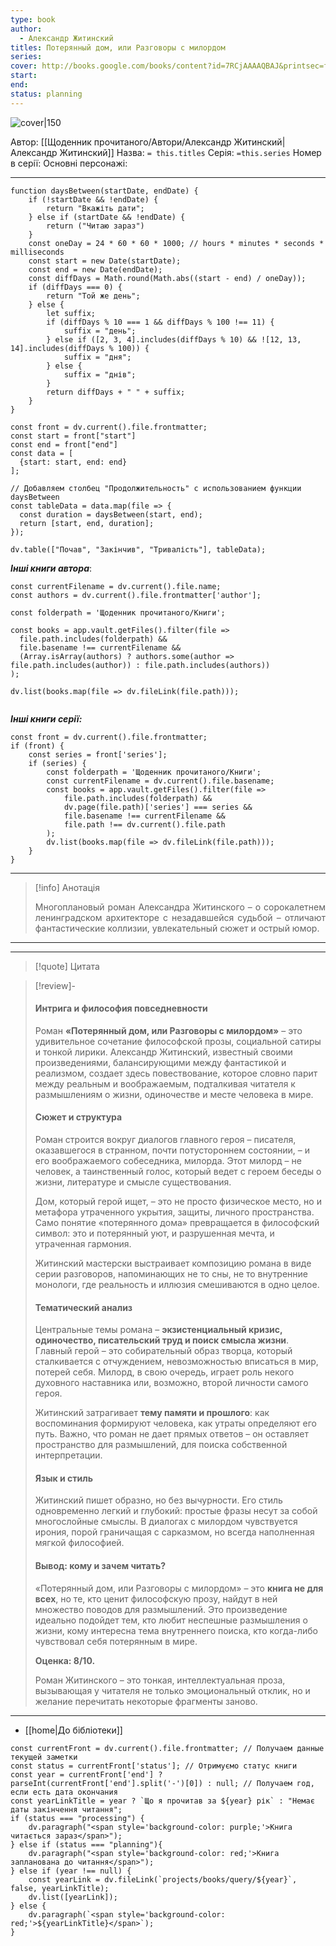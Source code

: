 ```yaml
---
type: book
author:
  - Александр Житинский
titles: Потерянный дом, или Разговоры с милордом
series:
cover: http://books.google.com/books/content?id=7RCjAAAAQBAJ&printsec=frontcover&img=1&zoom=1&edge=curl&source=gbs_api
start:
end:
status: planning
---
```

![cover|150](Александр%20Житинский%20-%20Потерянный%20дом%20или%20Разговоры%20с%20милордом.jpg)

Автор: [[Щоденник прочитаного/Автори/Александр Житинский|Александр Житинский]]
Назва: `= this.titles`
Серія:  `=this.series`
Номер в серії:
Основні персонажі:

---
```dataviewjs
function daysBetween(startDate, endDate) {
	if (!startDate && !endDate) { 
		return "Вкажіть дати"; 
	} else if (startDate && !endDate) {
		return ("Читаю зараз")
	}
	const oneDay = 24 * 60 * 60 * 1000; // hours * minutes * seconds * milliseconds
	const start = new Date(startDate);
	const end = new Date(endDate);
	const diffDays = Math.round(Math.abs((start - end) / oneDay));
	if (diffDays === 0) {
		return "Той же день";   
	} else {
		let suffix;     
	    if (diffDays % 10 === 1 && diffDays % 100 !== 11) {
		    suffix = "день";     
	    } else if ([2, 3, 4].includes(diffDays % 10) && ![12, 13, 14].includes(diffDays % 100)) {
			suffix = "дня";     
		} else {       
			suffix = "днів";     
		}          
		return diffDays + " " + suffix;   
	} 
}  

const front = dv.current().file.frontmatter;
const start = front["start"]
const end = front["end"]
const data = [
  {start: start, end: end}
];

// Добавляем столбец "Продолжительность" с использованием функции daysBetween
const tableData = data.map(file => {
  const duration = daysBetween(start, end);
  return [start, end, duration];
});

dv.table(["Почав", "Закінчив", "Тривалість"], tableData);
```

***Інші книги автора***:
```dataviewjs
const currentFilename = dv.current().file.name;
const authors = dv.current().file.frontmatter['author'];

const folderpath = 'Щоденник прочитаного/Книги';

const books = app.vault.getFiles().filter(file =>
  file.path.includes(folderpath) &&
  file.basename !== currentFilename &&
  (Array.isArray(authors) ? authors.some(author => file.path.includes(author)) : file.path.includes(authors))
);

dv.list(books.map(file => dv.fileLink(file.path)));


```
***Інші книги серії:***
```dataviewjs
const front = dv.current().file.frontmatter;
if (front) {
	const series = front['series'];
	if (series) {
		const folderpath = 'Щоденник прочитаного/Книги';
		const currentFilename = dv.current().file.basename;
		const books = app.vault.getFiles().filter(file =>  
			file.path.includes(folderpath) && 
			dv.page(file.path)['series'] === series && 
			file.basename !== currentFilename &&
			file.path !== dv.current().file.path 
		);
		dv.list(books.map(file => dv.fileLink(file.path)));
	}
}

```

---
>[!info] Анотація
><p align="justify">Многоплановый роман Александра Житинского – о сорокалетнем ленинградском архитекторе с незадавшейся судьбой – отличают фантастические коллизии, увлекательный сюжет и острый юмор.</p>
___

****
>[!quote] Цитата

> [!review]-
> #### **Интрига и философия повседневности**
>
> Роман **«Потерянный дом, или Разговоры с милордом»** – это удивительное сочетание философской прозы, социальной сатиры и тонкой лирики. Александр Житинский, известный своими произведениями, балансирующими между фантастикой и реализмом, создает здесь повествование, которое словно парит между реальным и воображаемым, подталкивая читателя к размышлениям о жизни, одиночестве и месте человека в мире.
>
> #### **Сюжет и структура**
>
> Роман строится вокруг диалогов главного героя – писателя, оказавшегося в странном, почти потустороннем состоянии, – и его воображаемого собеседника, милорда. Этот милорд – не человек, а таинственный голос, который ведет с героем беседы о жизни, литературе и смысле существования.
>
> Дом, который герой ищет, – это не просто физическое место, но и метафора утраченного укрытия, защиты, личного пространства. Само понятие «потерянного дома» превращается в философский символ: это и потерянный уют, и разрушенная мечта, и утраченная гармония.
>
> Житинский мастерски выстраивает композицию романа в виде серии разговоров, напоминающих не то сны, не то внутренние монологи, где реальность и иллюзия смешиваются в одно целое.
>
> #### **Тематический анализ**
>
> Центральные темы романа – **экзистенциальный кризис, одиночество, писательский труд и поиск смысла жизни**. Главный герой – это собирательный образ творца, который сталкивается с отчуждением, невозможностью вписаться в мир, потерей себя. Милорд, в свою очередь, играет роль некого духовного наставника или, возможно, второй личности самого героя.
>
> Житинский затрагивает **тему памяти и прошлого**: как воспоминания формируют человека, как утраты определяют его путь. Важно, что роман не дает прямых ответов – он оставляет пространство для размышлений, для поиска собственной интерпретации.
>
> #### **Язык и стиль**
>
> Житинский пишет образно, но без вычурности. Его стиль одновременно легкий и глубокий: простые фразы несут за собой многослойные смыслы. В диалогах с милордом чувствуется ирония, порой граничащая с сарказмом, но всегда наполненная мягкой философией.
>
> #### **Вывод: кому и зачем читать?**
>
> «Потерянный дом, или Разговоры с милордом» – это **книга не для всех**, но те, кто ценит философскую прозу, найдут в ней множество поводов для размышлений. Это произведение идеально подойдет тем, кто любит неспешные размышления о жизни, кому интересна тема внутреннего поиска, кто когда-либо чувствовал себя потерянным в мире.
>
> **Оценка: 8/10.**
>
> Роман Житинского – это тонкая, интеллектуальная проза, вызывающая у читателя не только эмоциональный отклик, но и желание перечитать некоторые фрагменты заново.
> 

****

- [[home|До бібліотеки]]

```dataviewjs
const currentFront = dv.current().file.frontmatter; // Получаем данные текущей заметки
const status = currentFront['status']; // Отримуємо статус книги
const year = currentFront['end'] ? parseInt(currentFront['end'].split('-')[0]) : null; // Получаем год, если есть дата окончания
const yearLinkTitle = year ? `Що я прочитав за ${year} рік` : "Немає даты закінчення читання";
if (status === "processing") {
	dv.paragraph("<span style='background-color: purple;'>Книга читається зараз</span>");
} else if (status === "planning"){
	dv.paragraph("<span style='background-color: red;'>Книга запланована до читання</span>");
} else if (year !== null) {
	const yearLink = dv.fileLink(`projects/books/query/${year}`, false, yearLinkTitle);
	dv.list([yearLink]);
} else {
	dv.paragraph(`<span style='background-color: red;'>${yearLinkTitle}</span>`);
}
```